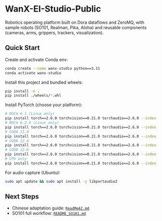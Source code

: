 # WanX-EI-Studio-Public

Robotics operating platform built on Dora dataflows and ZeroMQ, with sample robots (SO101, Realman, Pika, Aloha) and reusable components (cameras, arms, grippers, trackers, visualization).

## Quick Start

Create and activate Conda env:

```sh
conda create --name wanx-studio python==3.11
conda activate wanx-studio
```

Install this project and bundled wheels:

```sh
pip install -e .
pip install ./wheels/*.whl
```

Install PyTorch (choose your platform):

```sh
# ROCm 6.1 (Linux only)
pip install torch==2.6.0 torchvision==0.21.0 torchaudio==2.6.0 --index-url https://download.pytorch.org/whl/rocm6.1
# ROCm 6.2.4 (Linux only)
pip install torch==2.6.0 torchvision==0.21.0 torchaudio==2.6.0 --index-url https://download.pytorch.org/whl/rocm6.2.4
# CUDA 11.8
pip install torch==2.6.0 torchvision==0.21.0 torchaudio==2.6.0 --index-url https://download.pytorch.org/whl/cu118
# CUDA 12.4
pip install torch==2.6.0 torchvision==0.21.0 torchaudio==2.6.0 --index-url https://download.pytorch.org/whl/cu124
# CUDA 12.6
pip install torch==2.6.0 torchvision==0.21.0 torchaudio==2.6.0 --index-url https://download.pytorch.org/whl/cu126
# CPU only
pip install torch==2.6.0 torchvision==0.21.0 torchaudio==2.6.0 --index-url https://download.pytorch.org/whl/cpu
```

For audio capture (Ubuntu):

```sh
sudo apt update && sudo apt install -y libportaudio2
```

## Next Steps

- Chinese adaptation guide: [`ReadMeAI.md`](./Guide.md)
- SO101 full workflow: [`README_SO101.md`](./README_SO101.md)
